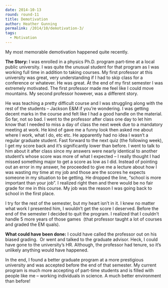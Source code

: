 ```yaml
---
date: 2014-10-13
round: round-11
title: Demotivation
author: Heather Gunning
permalink: /2014/10/demotivation-3/
tags:
  - Motivation
---
```

My most memorable demotivation happened quite recently.

**The Story:** I was enrolled in a physics Ph.D. program part-time at a local public university. I was quite the unusual student for that program as I was working full time in addition to taking courses. My first professor at this university was great, very understanding if I had to skip class for a conference or whatever. He was great. At the end of my first semester I was extremely motivated. The first professor made me feel like I could move mountains. My second professor however, was a different story.

He was teaching a pretty difficult course and I was struggling along with the rest of the students &#8211; Jackson E&M if you&#8217;re wondering. I was getting decent marks in the course and felt like I had a good handle on the material. So far, not so bad. I went to the professor after class one day to let him know that I needed to miss a day of class the next week due to a mandatory meeting at work. He kind of gave me a funny look then asked me about where I work, what I do, etc etc. He apparently had no idea I wasn&#8217;t a regular graduate student. Fast forward to the next quiz (the following week), I get my score back and it&#8217;s significantly lower than before. I went to talk to him about it after class since my answers were nearly identical to another student&#8217;s whose score was more of what I expected &#8211; I really thought I had missed something major to get a score as low as I did. Instead of pointing out an error in my answer, he proceeded to give me a lecture about how I was wasting my time at my job and those are the scores he expects someone in my situation to be getting. He dropped the line, &#8220;school is more important than your job&#8221;. I realized right then and there would be no fair grade for me in this course. My job was the reason I was going back to school in the first place.

I try for the rest of the semester, but my heart isn&#8217;t in it. I knew no matter what work I presented him, I wouldn&#8217;t get the score I deserved. Before the end of the semester I decided to quit the program. I realized that I couldn&#8217;t handle 5 more years of those games  (that professor taught a lot of courses and graded the EM quals).

**What could have been done:** I could have called the professor out on his biased grading.  Or went and talked to the graduate advisor. Heck, I could have gone to the university&#8217;s HR. Although, the professor had tenure, so it&#8217;s unlikely anything would have happened.

In the end, I found a better graduate program at a more prestigious university and was accepted before the end of that semester. My current program is much more accepting of part-time students and is filled with people like me &#8211; working individuals in science. A much better environment than before!

&nbsp;
